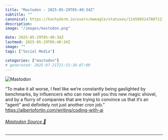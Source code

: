 ```yaml
---
title: "Mastodon - 2025-05-29T05:40:34Z"
subtitle: ""
canonical: https://hachyderm.io/users/mweagle/statuses/114589514788712106
description:
image: "/images/mastodon.png"

date: 2025-05-29T05:40:34Z
lastmod: 2025-05-29T05:40:34Z
image: ""
tags: ["Social Media"]

categories: ["mastodon"]
# generated: 2025-07-21T21:15:38-07:00
---
```

![Mastodon](/images/mastodon.png)

<p>“To make it all worse, I feel like we’re constantly being gaslighted by benchmarks, by influencers who can now sell you this new magic shovel, and by a flurry of companies that are trying to convince us that it’s an “agent” and definitely not just another cron job.”<br /><a href="https://albertofortin.com/writing/coding-with-ai" target="_blank" rel="nofollow noopener noreferrer" translate="no"><span class="invisible">https://</span><span class="ellipsis">albertofortin.com/writing/codi</span><span class="invisible">ng-with-ai</span></a></p>


###### [Mastodon Source 🐘](https://hachyderm.io/@mweagle/114589514788712106)

___

